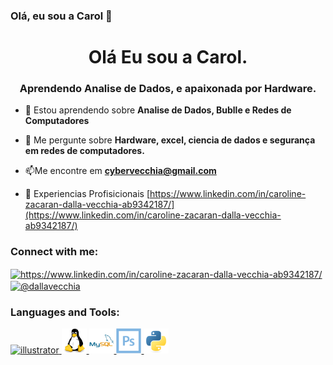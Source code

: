    ### Olá, eu sou a Carol  👋
<h1 align="center">Olá Eu sou a Carol.</h1>
<h3 align="center">Aprendendo Analise de Dados, e apaixonada por Hardware.</h3>

- 🌱 Estou aprendendo sobre **Analise de Dados, Bublle e Redes de Computadores**

- 💬 Me pergunte sobre **Hardware, excel, ciencia de dados e segurança em redes de computadores.**

- 📫Me encontre em **cybervecchia@gmail.com**

- 📄 Experiencias Profisicionais [https://www.linkedin.com/in/caroline-zacaran-dalla-vecchia-ab9342187/](https://www.linkedin.com/in/caroline-zacaran-dalla-vecchia-ab9342187/)

<h3 align="left">Connect with me:</h3>
<p align="left">
<a href="https://linkedin.com/in/https://www.linkedin.com/in/caroline-zacaran-dalla-vecchia-ab9342187/" target="blank"><img align="center" src="https://raw.githubusercontent.com/rahuldkjain/github-profile-readme-generator/master/src/images/icons/Social/linked-in-alt.svg" alt="https://www.linkedin.com/in/caroline-zacaran-dalla-vecchia-ab9342187/" height="30" width="40" /></a>
<a href="https://instagram.com/@dallavecchia" target="blank"><img align="center" src="https://raw.githubusercontent.com/rahuldkjain/github-profile-readme-generator/master/src/images/icons/Social/instagram.svg" alt="@dallavecchia" height="30" width="40" /></a>
</p>

<h3 align="left">Languages and Tools:</h3>
<p align="left"> <a href="https://www.adobe.com/in/products/illustrator.html" target="_blank" rel="noreferrer"> <img src="https://www.vectorlogo.zone/logos/adobe_illustrator/adobe_illustrator-icon.svg" alt="illustrator" width="40" height="40"/> </a> <a href="https://www.linux.org/" target="_blank" rel="noreferrer"> <img src="https://raw.githubusercontent.com/devicons/devicon/master/icons/linux/linux-original.svg" alt="linux" width="40" height="40"/> </a> <a href="https://www.mysql.com/" target="_blank" rel="noreferrer"> <img src="https://raw.githubusercontent.com/devicons/devicon/master/icons/mysql/mysql-original-wordmark.svg" alt="mysql" width="40" height="40"/> </a> <a href="https://www.photoshop.com/en" target="_blank" rel="noreferrer"> <img src="https://raw.githubusercontent.com/devicons/devicon/master/icons/photoshop/photoshop-line.svg" alt="photoshop" width="40" height="40"/> </a> <a href="https://www.python.org" target="_blank" rel="noreferrer"> <img src="https://raw.githubusercontent.com/devicons/devicon/master/icons/python/python-original.svg" alt="python" width="40" height="40"/> </a> </p>
<!---

